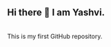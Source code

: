 ## Hi there 👋 I am Yashvi.
<br>
This is my first GitHub repository.

<!--
**Yashvij03-gith/Yashvij03-gith** is a ✨ _special_ ✨ repository because its `README.md` (this file) appears on your GitHub profile.

Here are some ideas to get you started:

- 🔭 I’m currently pursuing my Bachelor's in Technology.
- 🌱 I’m currently learning Python.
- 👯 I’m looking to collaborate on ...
- 🤔 I’m looking for help with ...
- 💬 Ask me about ...
- 📫 How to reach me: ...
- 😄 Pronouns: She/her
- ⚡ Fun fact: I think none of us know what we're doing, and it all works on everyone fooling each other and pretending that we know.
-->
